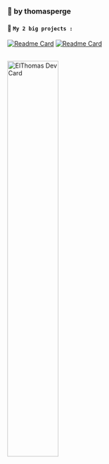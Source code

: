 ### **🖤 by thomasperge**

#### **📜 ``My 2 big projects :``**<br>
[![Readme Card](https://github-readme-stats.vercel.app/api/pin/?username=Thomasperge&repo=GoodFarm&show_owner=true&theme=dark)](https://github.com/thomasperge/GoodFarm)
[![Readme Card](https://github-readme-stats.vercel.app/api/pin/?username=Thomasperge&repo=CryptoCurrency-Desktop-apps&show_owner=true&theme=dark)](https://github.com/thomasperge/CryptoCurrency-Desktop-apps)

<br>

<img src="https://api.daily.dev/devcards/788a1841892f4fd7a87b6b8e29a83cc3.png?r=wup" width="48%" alt="ElThomas Dev Card"/>

<br>
